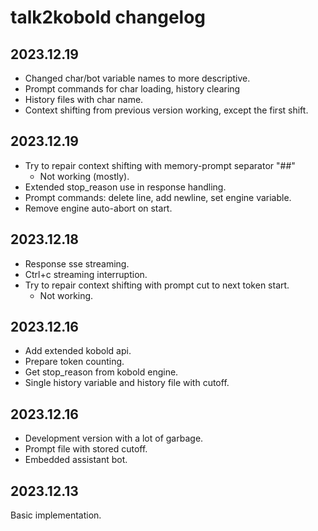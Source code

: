# talk2kobold changelog

## 2023.12.19

- Changed char/bot variable names to more descriptive.
- Prompt commands for char loading, history clearing
- History files with char name.
- Context shifting from previous version working, except the first shift.

## 2023.12.19

- Try to repair context shifting with memory-prompt separator "##"
    - Not working (mostly).
- Extended stop_reason use in response handling.
- Prompt commands: delete line, add newline, set engine variable.
- Remove engine auto-abort on start.

## 2023.12.18

- Response sse streaming.
- Ctrl+c streaming interruption.
- Try to repair context shifting with prompt cut to next token start.
    - Not working.

## 2023.12.16

- Add extended kobold api.
- Prepare token counting.
- Get stop_reason from kobold engine.
- Single history variable and history file with cutoff.

## 2023.12.16

- Development version with a lot of garbage.
- Prompt file with stored cutoff.
- Embedded assistant bot.

## 2023.12.13

Basic implementation.
